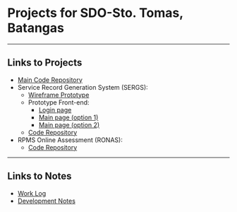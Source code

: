 # Projects for SDO-Sto. Tomas, Batangas
___

## Links to Projects

* [Main Code Repository](https://github.com/GeoDuqueza1939/SDOStoTomasBatangas)
* Service Record Generation System (SERGS):
  * [Wireframe Prototype](https://geoduqueza1939.github.io/SDOStoTomasBatangas/web/sergs/Prototype)
  * Prototype Front-end:
    * [Login page](https://geoduqueza1939.github.io/SDOStoTomasBatangas/web/sergs/login.html)
    * [Main page (option 1)](https://geoduqueza1939.github.io/SDOStoTomasBatangas/web/sergs/sergs.html)
    * [Main page (option 2)](https://geoduqueza1939.github.io/SDOStoTomasBatangas/web/sergs/sergs-OLD.html)
  * [Code Repository](https://github.com/GeoDuqueza1939/SDOStoTomasBatangas/tree/main/web/sergs)
* RPMS Online Assessment (RONAS):
  * [Code Repository](https://github.com/GeoDuqueza1939/SDOStoTomasBatangas/tree/main/web/ronas)
___

## Links to Notes

* [Work Log](https://github.com/GeoDuqueza1939/SDOStoTomasBatangas/blob/main/WorkLog.md)
* [Development Notes](https://github.com/GeoDuqueza1939/SDOStoTomasBatangas/blob/main/Notes.md)
